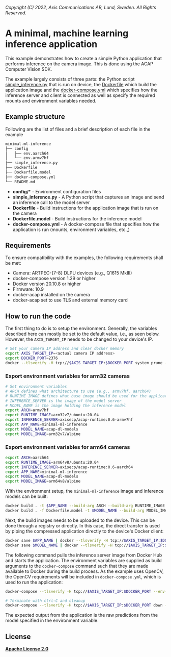 *Copyright (C) 2022, Axis Communications AB, Lund, Sweden. All Rights Reserved.*


# A minimal, machine learning inference application
This example demonstrates how to create a simple Python application that performs inference on the camera image. This is done using the ACAP Computer Vision SDK.

The example largely consists of three parts: the Python script [simple_inference.py](simple_inference.py) that is run on device, the [Dockerfile](Dockerfile) which build the application image and the [docker-compose.yml](docker-compose.yml) which specifies how the inference server and client is connected as well as specify the required mounts and environment variables needed.

## Example structure
Following are the list of files and a brief description of each file in the example
```bash
minimal-ml-inference
├── config
│   ├── env.aarch64
│   └── env.armv7hf
├── simple_inference.py
├── Dockerfile
├── Dockerfile.model
├── docker-compose.yml
└── README.md
```

* **config/*** - Environment configuration files
* **simple_inference.py** - A Python script that captures an image and send an inference call to the model server
* **Dockerfile** - Build instructions for the application image that is run on the camera
* **Dockerfile.model** - Build instructions for the inference model
* **docker-compose.yml** - A docker-compose file that specifies how the application is run (mounts, environment variables, etc.,)

## Requirements
To ensure compatibility with the examples, the following requirements shall be met:
* Camera: ARTPEC-{7-8} DLPU devices (e.g., Q1615 MkIII)
* docker-compose version 1.29 or higher
* Docker version 20.10.8 or higher
* Firmware: 10.9
* docker-acap installed on the camera
* docker-acap set to use TLS and external memory card

## How to run the code
The first thing to do is to setup the environment. Generally, the variables described here can mostly be set to the default value, i.e., as seen below. However, the `AXIS_TARGET_IP` needs to be changed to your device's IP.

```sh
# Set your camera IP address and clear docker memory
export AXIS_TARGET_IP=<actual camera IP address>
export DOCKER_PORT=2376
docker --tlsverify -H tcp://$AXIS_TARGET_IP:$DOCKER_PORT system prune -af
```

### Export environment variables for arm32 cameras
```sh
# Set environment variables
# ARCH defines what architecture to use (e.g., armv7hf, aarch64)
# RUNTIME_IMAGE defines what base image should be used for the application image 
# INFERENCE_SERVER is the image of the model server
# MODEL_NAME is the image holding the inference model
export ARCH=armv7hf
export RUNTIME_IMAGE=arm32v7/ubuntu:20.04
export INFERENCE_SERVER=axisecp/acap-runtime:0.6-armv7hf
export APP_NAME=minimal-ml-inference
export MODEL_NAME=acap-dl-models
export MODEL_IMAGE=arm32v7/alpine
```

### Export environment variables for arm64 cameras
```sh
export ARCH=aarch64
export RUNTIME_IMAGE=arm64v8/ubuntu:20.04
export INFERENCE_SERVER=axisecp/acap-runtime:0.6-aarch64
export APP_NAME=minimal-ml-inference
export MODEL_NAME=acap-dl-models
export MODEL_IMAGE=arm64v8/alpine
```

With the environment setup, the `minimal-ml-inference` image and inference models can be built:

```sh
docker build . -t $APP_NAME --build-arg ARCH --build-arg RUNTIME_IMAGE
docker build . -f Dockerfile.model -t $MODEL_NAME --build-arg MODEL_IMAGE
```

Next, the build images needs to be uploaded to the device. This can be done through a registry or directly. In this case, the direct transfer is used by piping the compressed application directly to the device's Docker client:

```sh
docker save $APP_NAME | docker --tlsverify -H tcp://$AXIS_TARGET_IP:$DOCKER_PORT load
docker save $MODEL_NAME | docker --tlsverify -H tcp://$AXIS_TARGET_IP:$DOCKER_PORT load
```

The following command pulls the inference server image from Docker Hub and starts the application. The environment variables are supplied as build arguments to the `docker-compose` command such that they are made available to Docker during the build process. As the example uses OpenCV, the OpenCV requirements will be included in `docker-compose.yml`, which is used to run the application:

```sh
docker-compose --tlsverify -H tcp://$AXIS_TARGET_IP:$DOCKER_PORT --env-file ./config/env.$ARCH up

# Terminate with ctrl-C and cleanup
docker-compose --tlsverify -H tcp://$AXIS_TARGET_IP:$DOCKER_PORT down -v
```

The expected output from the application is the raw predictions from the model specified in the environment variable.

## License
**[Apache License 2.0](../LICENSE)**
